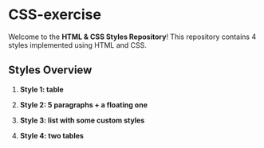 # CSS-exercise

Welcome to the **HTML & CSS Styles Repository**! This repository contains 4 styles implemented using HTML and CSS.


## Styles Overview

1. **Style 1: table**

2. **Style 2: 5 paragraphs + a floating one**

3. **Style 3: list with some custom styles**

4. **Style 4: two tables**
